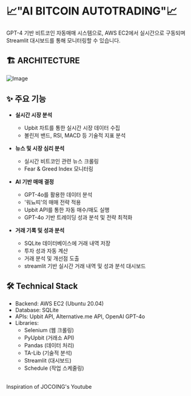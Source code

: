 # 📈"AI BITCOIN AUTOTRADING"📈

GPT-4 기반 비트코인 자동매매 시스템으로, AWS EC2에서 실시간으로 구동되며 Streamlit 대시보드를 통해 모니터링할 수 있습니다.


## 🏗️ ARCHITECTURE
![Image](https://github.com/user-attachments/assets/e55b0dd7-57d5-4640-ad01-00442d5f6623)


## ✨ 주요 기능

- **실시간 시장 분석**
  - Upbit 차트를 통한 실시간 시장 데이터 수집
  - 볼린저 밴드, RSI, MACD 등 기술적 지표 분석

- **뉴스 및 시장 심리 분석**
  - 실시간 비트코인 관련 뉴스 크롤링
  - Fear & Greed Index 모니터링

- **AI 기반 매매 결정**
  - GPT-4o를 활용한 데이터 분석
  - '워뇨띠'의 매매 전략 적용
  - Upbit API를 통한 자동 매수/매도 실행
  - GPT-4o 기반 트레이딩 성과 분석 및 전략 최적화

- **거래 기록 및 성과 분석**
  - SQLite 데이터베이스에 거래 내역 저장
  - 투자 성과 자동 계산
  - 거래 분석 및 개선점 도출
  - streamlit 기반 실시간 거래 내역 및 성과 분석 대시보드


## 🛠 Technical Stack

- Backend: AWS EC2 (Ubuntu 20.04)
- Database: SQLite
- APIs: Upbit API, Alternative.me API, OpenAI GPT-4o
- Libraries:
  - Selenium (웹 크롤링)
  - PyUpbit (거래소 API)
  - Pandas (데이터 처리)
  - TA-Lib (기술적 분석)
  - Streamlit (대시보드)
  - Schedule (작업 스케줄링)
<br/>
Inspiration of JOCOING's Youtube

